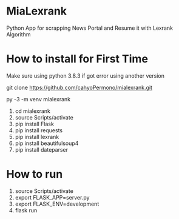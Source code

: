 # MiaLexrank
Python App for scrapping News Portal and Resume it with Lexrank Algorithm

# How to install for First Time
Make sure using python 3.8.3 if got error using another version

git clone https://github.com/cahyoPermono/mialexrank.git

py -3 -m venv mialexrank

1. cd mialexrank
2. source Scripts/activate
3. pip install Flask
4. pip install requests
5. pip install lexrank
6. pip install beautifulsoup4
7. pip install dateparser

# How to run
1. source Scripts/activate
2. export FLASK_APP=server.py
3. export FLASK_ENV=development
4. flask run

